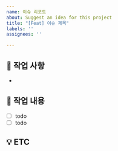 ```yaml
---
name: 이슈 리포트
about: Suggest an idea for this project
title: "[Feat] 이슈 제목"
labels: ''
assignees: ''

---
```


## 📌 작업 사항

<!-- Feature 작업 사항을 작성해주세요. -->

*

## 📝 작업 내용

- [ ] todo
- [ ] todo

## 💡 ETC

<!-- 스크린샷과 같은 추가 자료들를 기술해 주세요. -->
>
